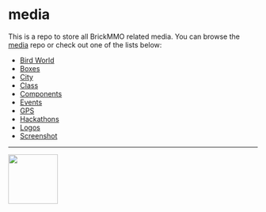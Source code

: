 # media

<style>@import url("//readme.codeadam.ca/readme.css");</style>

This is a repo to store all BrickMMO related media. You can browse the [media](https://github.com/BrickMMO/media) repo or check out one of the lists below:

- [Bird World](bird-world)
- [Boxes](boxes)
- [City](city)
- [Class](class)
- [Components](components)
- [Events](class)
- [GPS](gps)
- [Hackathons](hackathons)
- [Logos](logos)
- [Screenshot](screenshots)

---

<a href="https://brickmmo.com">
<img src="https://brickmmo.com/images/brickmmo-logo-horizontal.jpg" width="100">
</a>
